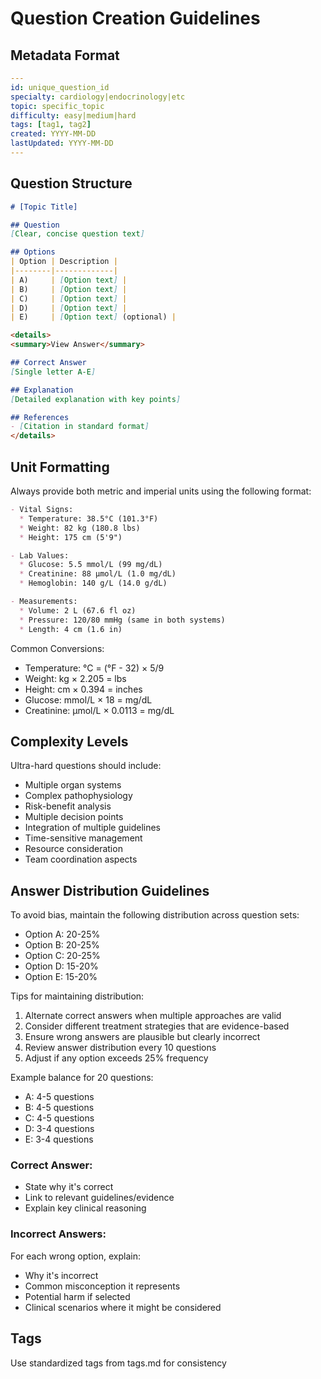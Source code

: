 # Question Creation Guidelines

## Metadata Format
```yaml
---
id: unique_question_id
specialty: cardiology|endocrinology|etc
topic: specific_topic
difficulty: easy|medium|hard
tags: [tag1, tag2]
created: YYYY-MM-DD
lastUpdated: YYYY-MM-DD
---
```

## Question Structure
```markdown
# [Topic Title]

## Question
[Clear, concise question text]

## Options
| Option | Description |
|--------|-------------|
| A)     | [Option text] |
| B)     | [Option text] |
| C)     | [Option text] |
| D)     | [Option text] |
| E)     | [Option text] (optional) |

<details>
<summary>View Answer</summary>

## Correct Answer
[Single letter A-E]

## Explanation
[Detailed explanation with key points]

## References
- [Citation in standard format]
</details>
```

## Unit Formatting
Always provide both metric and imperial units using the following format:
```markdown
- Vital Signs:
  * Temperature: 38.5°C (101.3°F)
  * Weight: 82 kg (180.8 lbs)
  * Height: 175 cm (5'9")

- Lab Values:
  * Glucose: 5.5 mmol/L (99 mg/dL)
  * Creatinine: 88 µmol/L (1.0 mg/dL)
  * Hemoglobin: 140 g/L (14.0 g/dL)

- Measurements:
  * Volume: 2 L (67.6 fl oz)
  * Pressure: 120/80 mmHg (same in both systems)
  * Length: 4 cm (1.6 in)
```

Common Conversions:
- Temperature: °C = (°F - 32) × 5/9
- Weight: kg × 2.205 = lbs
- Height: cm × 0.394 = inches
- Glucose: mmol/L × 18 = mg/dL
- Creatinine: µmol/L × 0.0113 = mg/dL

## Complexity Levels
Ultra-hard questions should include:
- Multiple organ systems
- Complex pathophysiology
- Risk-benefit analysis
- Multiple decision points
- Integration of multiple guidelines
- Time-sensitive management
- Resource consideration
- Team coordination aspects

## Answer Distribution Guidelines
To avoid bias, maintain the following distribution across question sets:
- Option A: 20-25%
- Option B: 20-25%
- Option C: 20-25%
- Option D: 15-20%
- Option E: 15-20%

Tips for maintaining distribution:
1. Alternate correct answers when multiple approaches are valid
2. Consider different treatment strategies that are evidence-based
3. Ensure wrong answers are plausible but clearly incorrect
4. Review answer distribution every 10 questions
5. Adjust if any option exceeds 25% frequency

Example balance for 20 questions:
- A: 4-5 questions
- B: 4-5 questions
- C: 4-5 questions
- D: 3-4 questions
- E: 3-4 questions

### Correct Answer:
- State why it's correct
- Link to relevant guidelines/evidence
- Explain key clinical reasoning

### Incorrect Answers:
For each wrong option, explain:
- Why it's incorrect
- Common misconception it represents
- Potential harm if selected
- Clinical scenarios where it might be considered

## Tags
Use standardized tags from tags.md for consistency